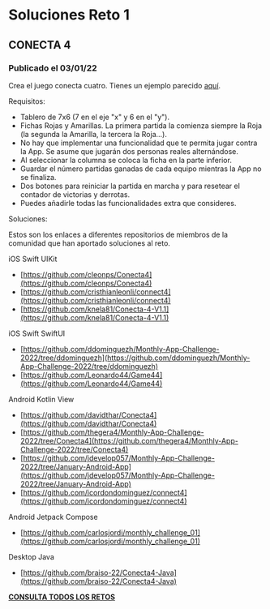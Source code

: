 # Soluciones Reto 1
## CONECTA 4
### Publicado el 03/01/22

Crea el juego conecta cuatro. Tienes un ejemplo parecido [aquí](https://solitariosonline.es/conecta-4). 

Requisitos:

* Tablero de 7x6 (7 en el eje "x" y 6 en el "y").
* Fichas Rojas y Amarillas. La primera partida la comienza siempre la Roja (la segunda la Amarilla, la tercera la Roja...).
* No hay que implementar una funcionalidad que te permita jugar contra la App. Se asume que jugarán dos personas reales alternándose.
* Al seleccionar la columna se coloca la ficha en la parte inferior.
* Guardar el número partidas ganadas de cada equipo mientras la App no se finaliza.
* Dos botones para reiniciar la partida en marcha y para resetear el contador de victorias y derrotas.
* Puedes añadirle todas las funcionalidades extra que consideres.

Soluciones:

Estos son los enlaces a diferentes repositorios de miembros de la comunidad que han aportado soluciones al reto.

iOS Swift UIKit

* [https://github.com/cleonps/Conecta4](https://github.com/cleonps/Conecta4)
* [https://github.com/cristhianleonli/connect4](https://github.com/cristhianleonli/connect4)
* [https://github.com/knela81/Conecta-4-V1.1](https://github.com/knela81/Conecta-4-V1.1)

iOS Swift SwiftUI

* [https://github.com/ddominguezh/Monthly-App-Challenge-2022/tree/ddominguezh](https://github.com/ddominguezh/Monthly-App-Challenge-2022/tree/ddominguezh)
* [https://github.com/Leonardo44/Game44](https://github.com/Leonardo44/Game44)

Android Kotlin View

* [https://github.com/davidthar/Conecta4](https://github.com/davidthar/Conecta4)
* [https://github.com/thegera4/Monthly-App-Challenge-2022/tree/Conecta4](https://github.com/thegera4/Monthly-App-Challenge-2022/tree/Conecta4)
* [https://github.com/jdevelop057/Monthly-App-Challenge-2022/tree/January-Android-App](https://github.com/jdevelop057/Monthly-App-Challenge-2022/tree/January-Android-App)
* [https://github.com/icordondominguez/connect4](https://github.com/icordondominguez/connect4)

Android Jetpack Compose

* [https://github.com/carlosjordi/monthly_challenge_01](https://github.com/carlosjordi/monthly_challenge_01)

Desktop Java

* [https://github.com/braiso-22/Conecta4-Java](https://github.com/braiso-22/Conecta4-Java)

[**CONSULTA TODOS LOS RETOS**](./README.md)